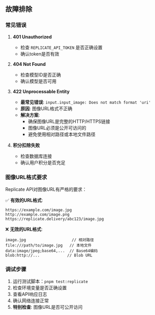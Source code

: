 ## 故障排除

### 常见错误

1. **401 Unauthorized**
   - 检查 `REPLICATE_API_TOKEN` 是否正确设置
   - 确认token是否有效

2. **404 Not Found**
   - 检查模型ID是否正确
   - 确认模型是否可用

3. **422 Unprocessable Entity**
   - **最常见错误**: `input.input_image: Does not match format 'uri'`
   - **原因**: 图像URL格式不正确
   - **解决方案**: 
     - 确保图像URL是完整的HTTP/HTTPS链接
     - 图像URL必须是公开可访问的
     - 避免使用相对路径或本地文件路径

4. **积分扣除失败**
   - 检查数据库连接
   - 确认用户积分是否充足

### 图像URL格式要求

Replicate API对图像URL有严格的要求：

✅ **有效的URL格式**:
```
https://example.com/image.jpg
http://example.com/image.png
https://replicate.delivery/abc123/image.jpg
```

❌ **无效的URL格式**:
```
image.jpg                    // 相对路径
file:///path/to/image.jpg   // 本地文件
data:image/jpeg;base64,...  // Base64编码
blob:http://...            // Blob URL
```

### 调试步骤

1. 运行测试脚本：`pnpm test:replicate`
2. 检查环境变量是否正确设置
3. 查看API响应日志
4. 确认网络连接正常
5. **特别检查**: 图像URL是否可公开访问
